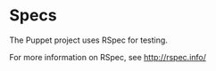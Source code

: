 Specs
=====

The Puppet project uses RSpec for testing.

For more information on RSpec, see http://rspec.info/
